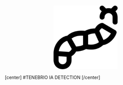 <p align="center">
<img src="/misc/caterpillar.png" alt="Tenebrio IA" class="center" style="height: 200px; width:200px;"/>
  
[center] #TENEBRIO IA DETECTION [/center]
</p>
